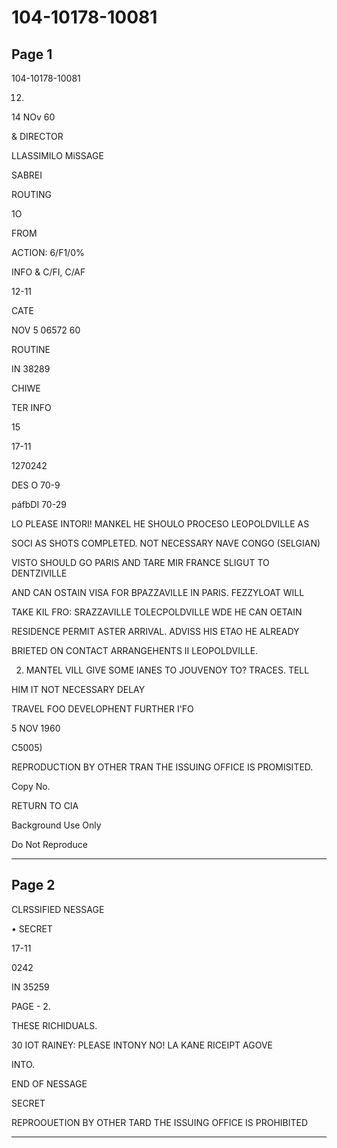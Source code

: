 # 104-10178-10081

## Page 1

104-10178-10081

012.

14 NOv 60

& DIRECTOR

LLASSIMILO MiSSAGE

SABREI

ROUTING

1O

FROM

ACTION: 6/F1/0%

INFO & C/FI, C/AF

12-11

CATE

NOV 5 06572 60

ROUTINE

IN 38289

CHIWE

TER INFO

15

17-11

1270242

DES O 70-9

páfbDI 70-29

LO PLEASE INTORI! MANKEL HE SHOULO PROCESO LEOPOLDVILLE AS

SOCI AS SHOTS COMPLETED. NOT NECESSARY NAVE CONGO (SELGIAN)

VISTO SHOULD GO PARIS AND TARE MIR FRANCE SLIGUT TO DENTZIVILLE

AND CAN OSTAIN VISA FOR BPAZZAVILLE IN PARIS. FEZZYLOAT WILL

TAKE KIL FRO: SRAZZAVILLE TOLECPOLDVILLE WDE HE CAN OETAIN

RESIDENCE PERMIT ASTER ARRIVAL. ADVISS HIS ETAO HE ALREADY

BRIETED ON CONTACT ARRANGEHENTS II LEOPOLDVILLE.

2. MANTEL VILL GIVE SOME lANES TO JOUVENOY TO? TRACES. TELL

HIM IT NOT NECESSARY DELAY

TRAVEL FOO DEVELOPHENT FURTHER I'FO

5 NOV 1960

C5005)

REPRODUCTION BY OTHER TRAN THE ISSUING OFFICE IS PROMISITED.

Copy No.

RETURN TO CIA

Background Use Only

Do Not Reproduce

---

## Page 2

CLRSSIFIED NESSAGE

• SECRET

17-11

0242

IN 35259

PAGE - 2.

THESE RICHIDUALS.

30 IOT RAINEY: PLEASE INTONY NO! LA KANE RICEIPT AGOVE

INTO.

END OF NESSAGE

SECRET

REPROOUETION BY OTHER TARD THE ISSUING OFFICE IS PROHIBITED

---


